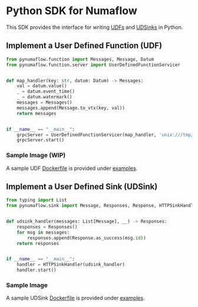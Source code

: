 # Python SDK for Numaflow

This SDK provides the interface for writing [UDFs](https://numaproj.github.io/numaflow/user-defined-functions/) 
and [UDSinks](https://numaproj.github.io/numaflow/sinks/user-defined-sinks/) in Python.

## Implement a User Defined Function (UDF)

```python
from pynumaflow.function import Messages, Message, Datum
from pynumaflow.function.server import UserDefinedFunctionServicer


def map_handler(key: str, datum: Datum) -> Messages:
    val = datum.value()
    _ = datum.event_time()
    _ = datum.watermark()
    messages = Messages()
    messages.append(Message.to_vtx(key, val))
    return messages


if __name__ == "__main__":
    grpcServer = UserDefinedFunctionServicer(map_handler, 'unix:///tmp/numaflow-test.sock')
    grpcServer.start()
```

### Sample Image (WIP)

A sample UDF [Dockerfile](pynumaflow/function/examples/function/udfproj/Dockerfile) is provided 
under [examples](pynumaflow/function/examples/function/udfproj).


## Implement a User Defined Sink (UDSink)

```python
from typing import List
from pynumaflow.sink import Message, Responses, Response, HTTPSinkHandler


def udsink_handler(messages: List[Message], __) -> Responses:
    responses = Responses()
    for msg in messages:
        responses.append(Response.as_success(msg.id))
    return responses


if __name__ == "__main__":
    handler = HTTPSinkHandler(udsink_handler)
    handler.start()
```

### Sample Image

A sample UDSink [Dockerfile](pynumaflow/function/examples/sink/simplesink/Dockerfile) is provided 
under [examples](pynumaflow/function/examples/sink/simplesink).
